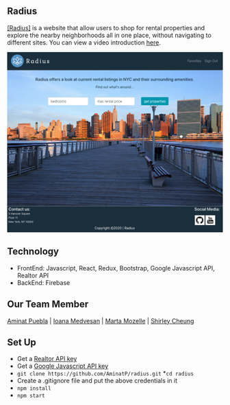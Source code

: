 ## Radius
<a href="https://radius-ny.web.app/" target="_blank">[Radius]</a> is a website that allow users to shop for rental properties and explore the nearby neighborhoods all in one place, without navigating to different sites. You can view a video introduction [here](https://www.youtube.com/watch?v=Hraeg3iwS3U&feature=youtu.be).

![](src/css/HomePage.png)

## Technology
- FrontEnd: Javascript, React, Redux, Bootstrap, Google Javascript API, Realtor API
- BackEnd: Firebase

## Our Team Member
[Aminat Puebla](https://github.com/AminatP) | [Ioana Medvesan](https://github.com/imedvesan) | [Marta Mozelle](https://github.com/MozMM) | [Shirley Cheung](https://github.com/CTY315)

## Set Up
* Get a [Realtor API key](https://rapidapi.com/apidojo/api/realtor)
* Get a [Google Javascript API key](https://developers.google.com/maps/documentation/javascript/get-api-key)
* ```git clone https://github.com/AminatP/radius.git```
*```cd radius```
* Create a .gitignore file and put the above credentials in it
* ```npm install```
* ```npm start```

